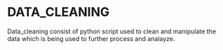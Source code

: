# DATA_CLEANING

Data_cleaning consist of python script used to clean and manipulate the data which is being used to further process and analayze.